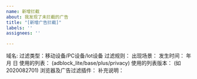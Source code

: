 ```yaml
---
name: 新增拦截
about: 我发现了未拦截的广告
title: "[新增广告拦截]"
labels: ''
assignees: ''

---
```


域名:
过滤类型：移动设备/PC设备/lot设备
过滤规则：
出现场景：
发生时间：  年  月  日
使用的列表： (adblock_lite/base/plus/privacy)
使用的列表版本： (如2020082701)
浏览器及广告过滤插件：
补充说明：